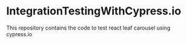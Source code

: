 # IntegrationTestingWithCypress.io
This repository contains the code to test react leaf carousel using cypress.io
